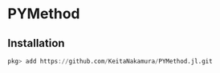 # PYMethod

## Installation

```julia
pkg> add https://github.com/KeitaNakamura/PYMethod.jl.git
```
